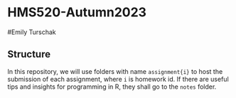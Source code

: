 # HMS520-Autumn2023
#Emily Turschak
## Structure
In this repository, we will use folders with name `assignment{i}` to host the
submission of each assignment, where `i` is homework id.
If there are useful tips and insights for programming in R, they shall go to the
`notes` folder.
